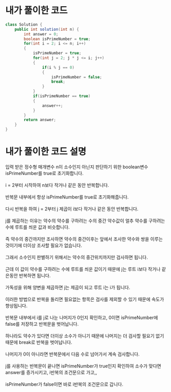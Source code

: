 # 내가 풀이한 코드

```java
class Solution {
    public int solution(int n) {
        int answer = 0;
        boolean isPrimeNumber = true;
        for(int i = 2; i <= n; i++)
        {
            isPrimeNumber = true;
            for(int j = 2; j * j <= i; j++)
            {
                if(i % j == 0)
                {
                    isPrimeNumber = false;
                    break;
                }
            }
            if(isPrimeNumber == true)
            {
                answer++;
            }
        }
        return answer;
    }
}
```

# 내가 풀이한 코드 설명

입력 받은 정수형 매개변수 n이 소수인지 아닌지 판단하기 위한 boolean변수 isPrimeNumber를 true로 초기화합니다.<br><br>
i = 2부터 시작하여 n보다 작거나 같은 동안 반복합니다.<br><br>
반복문 내부에서 항상 isPrimeNumber를 true로 초기화해줍니다.<br><br>
다시 반복을 하여 j = 2부터 j 제곱이 i보다 작거나 같은 동안 반복합니다.<br><br>
j를 제곱하는 이유는 약수의 약수를 구하려는 수의 중간 약수값이 얼추 약수를 구하려는 수에 루트를 씌운 값과 비슷합니다.<br><br>
즉 약수의 중간까지만 조사하면 약수의 중간이후는 앞에서 조사한 약수와 쌍을 이루는 것이기에 더이상 조사할 필요가 없습니다.<br><br>
그래서 소수인지 판별하기 위해서는 약수의 중간위치까지만 검사하면 됩니다.<br><br>
근데 이 값이 약수를 구하려는 수에 루트를 씌운 값이기 때문에 j는 루트 i보다 작거나 같은동안 반복하면 됩니다.<br><br>
가독성을 위해 양변을 제곱하면 j는 제곱이 되고 루트 i는 i가 됩니다.<br><br>
이러한 방법으로 반복을 돌리면 필요없는 항목은 검사를 제외할 수 있기 때문에 속도가 향상됩니다.<br><br>
반복문 내부에서 i를 j로 나눈 나머지가 0인지 확인하고, 0이면 isPrimeNumber에 false를 저장하고 반복문을 벗어납니다.<br><br>
하나라도 약수가 있다면 더이상 소수가 아니기 때문에 나머지는 더 검사할 필요기 없기 때문에 break로 반복을 벗어납니다.<br><br>
나머지가 0이 아니라면 반복문에서 다음 수로 넘어가서 계속 검사합니다.<br><br>
j를 사용하는 반복문이 끝나면 isPrimeNumber가 true인지 확인하여 소수가 맞다면 answer를 증가시키고, i반복의 조건문으로 가고,,<br><br>
isPrimeNumber가 false이면 바로 i반복의 조건문으로 갑니다.
